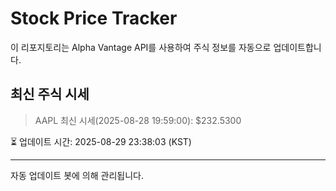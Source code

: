 
# Stock Price Tracker

이 리포지토리는 Alpha Vantage API를 사용하여 주식 정보를 자동으로 업데이트합니다.

## 최신 주식 시세
> AAPL 최신 시세(2025-08-28 19:59:00): $232.5300

⏳ 업데이트 시간: 2025-08-29 23:38:03 (KST)

---
자동 업데이트 봇에 의해 관리됩니다.
